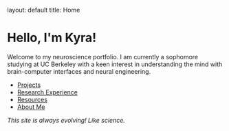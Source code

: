 layout: default
title: Home

# Hello, I'm Kyra!

Welcome to my neuroscience portfolio. I am currently a sophomore studying at UC Berkeley with a keen interest in understanding the mind with brain-computer interfaces and neural engineering.

- [Projects](./projects.html)
- [Research Experience](./researchexperience.html)
- [Resources](./resources.html)
- [About Me](./about.html)

*This site is always evolving! Like science.*
